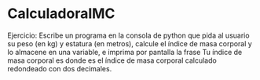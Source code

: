 # CalculadoraIMC
Ejercicio:
Escribe un programa en la consola de python que pida al usuario su peso (en kg) y estatura (en metros), calcule el índice de masa corporal y lo almacene en una variable,
e imprima por pantalla la frase Tu índice de masa corporal es donde es el índice de masa corporal calculado redondeado con dos decimales.
